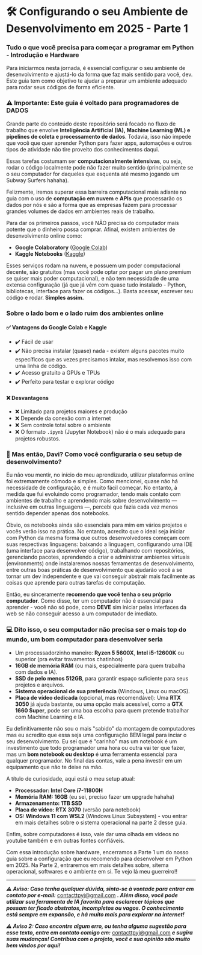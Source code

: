 # 🛠️ Configurando o seu Ambiente de Desenvolvimento em 2025 - Parte 1

### Tudo o que você precisa para começar a programar em Python - Introdução e Hardware

Para iniciarmos nesta jornada, é essencial configurar o seu ambiente de desenvolvimento e ajustá-lo da forma que faz mais sentido para você, dev. Este guia tem como objetivo te ajudar a preparar um ambiente adequado para rodar seus códigos de forma eficiente.  

### ⚠️ Importante: Este guia é voltado para programadores de **DADOS**

Grande parte do conteúdo deste repositório será focado no fluxo de trabalho que envolve **Inteligência Artificial (IA), Machine Learning (ML) e pipelines de coleta e processamento de dados**. Todavia, isso não impede que você que quer aprender Python para fazer apps, automações e outros tipos de atividade não tire proveito dos conhecimentos daqui.

Essas tarefas costumam ser **computacionalmente intensivas**, ou seja, rodar o código localmente pode não fazer muito sentido (principalmente se o seu computador for daqueles que esquenta até mesmo jogando um Subway Surfers hahaha).  

Felizmente, iremos superar essa barreira computacional mais adiante no guia com o uso de **computação em nuvem** e **APIs** que processarão os dados por nós e são a forma que as empresas fazem para processar grandes volumes de dados em ambientes reais de trabalho.  

Para dar os primeiros passos, você NÃO precisa do computador mais potente que o dinheiro possa comprar. Afinal, existem ambientes de desenvolvimento online como:  

- **Google Colaboratory** ([Google Colab](https://colab.research.google.com))  
- **Kaggle Notebooks** ([Kaggle](https://www.kaggle.com))  

Esses serviços rodam na nuvem, e possuem um poder computacional decente, são gratuitos (mas você pode optar por pagar um plano premium se quiser mais poder computacional), e não tem necessidade de uma extensa configuração (já que já vêm com quase tudo instalado - Python, bibliotecas, interface para fazer os códigos...). Basta acessar, escrever seu código e rodar. **Simples assim.**  

### Sobre o lado bom e o lado ruim dos ambientes online

#### ✅ **Vantagens do Google Colab e Kaggle**  

- ✔️ Fácil de usar
- ✔️ Não precisa instalar (quase) nada - existem alguns pacotes muito específicos que as vezes precisamos intalar, mas resolvemos isso com uma linha de código.
- ✔️ Acesso gratuito a GPUs e TPUs  
- ✔️ Perfeito para testar e explorar código  

#### ❌ **Desvantagens**  

- ❌ Limitado para projetos maiores e produção  
- ❌ Depende da conexão com a internet  
- ❌ Sem controle total sobre o ambiente  
- ❌ O formato `.ipynb` (Jupyter Notebook) não é o mais adequado para projetos robustos.

### 🔧 Mas então, Davi? Como você configuraria o seu setup de desenvolvimento?

Eu não vou mentir,  no início do meu aprendizado, utilizar plataformas online foi extremamente cômodo e simples. Como mencionei, quase não há necessidade de configuração, e é muito fácil começar. No entanto, à medida que fui evoluindo como programador, tendo mais contato com ambientes de trabalho e aprendendo mais sobre desenvolvimento — inclusive em outras linguagens —, percebi que fazia cada vez menos sentido depender apenas dos notebooks.

Óbvio, os notebooks ainda são essenciais para mim em vários projetos e vocês verão isso na prática. No entanto, acredito que o ideal seja iniciar com Python da mesma forma que outros desenvolvedores começam com suas respectivas linguagens: baixando a linguagem, configurando uma IDE (uma interface para desenvolver código), trabalhando com repositórios, gerenciando pacotes, aprendendo a criar e administrar ambientes virtuais (environments) onde instalaremos nossas ferramentas de desenvolvimento, entre outras boas práticas de desenvolvimento que ajudarão você a se tornar um dev independente e que vai conseguir abstrair mais facilmente as coisas que aprende para outras tarefas de computação.

Então, eu sinceramente **recomendo que você tenha o seu próprio computador**. Como disse, ter um computador não é essencial para aprender - você não só pode, como **DEVE** sim iniciar pelas interfaces da web se não conseguir acesso a um computador de imediato.

### 💻 Dito isso, o seu computador não precisa ser o mais top do mundo, um bom computador para desenvolver seria

- Um processadorzinho maneiro: **Ryzen 5 5600X**, **Intel i5-12600K** ou superior (pra evitar travamentos chatinhos)
- **16GB de memória RAM** (ou mais, especialmente para quem trabalha com dados e IA).
- **SSD de pelo menos 512GB**, para garantir espaço suficiente para seus projetos e arquivos.
- **Sistema operacional de sua preferência** (Windows, Linux ou macOS).
- **Placa de vídeo dedicada** (opcional, mas recomendável): Uma **RTX 3050** já ajuda bastante, ou uma opção mais acessível, como a **GTX 1660 Super**, pode ser uma boa escolha para quem pretende trabalhar com Machine Learning e IA.

Eu definitivamente não sou o mais "sabido" da montagem de computadores mas eu acredito que essa seja uma configuração BEM legal para inciar o seu desenvolvimento. Eu sei que é "carinho" mas um notebook é um investimento que todo programador uma hora ou outra vai ter que fazer, mas um **bom notebook ou desktop** é uma ferramenta essencial para qualquer programador. No final das contas, vale a pena investir em um equipamento que não te deixe na mão.

A título de curiosidade, aqui está o meu setup atual:

- **Processador: Intel Core i7-11800H**
- **Memória RAM: 16GB** (eu sei, preciso fazer um upgrade hahaha)
- **Armazenamento: 1TB SSD**
- **Placa de vídeo: RTX 3070** (versão para notebook)
- **OS: Windows 11 com WSL2** (Windows Linux Subsystem) - vou entrar em mais detalhes sobre o sistema operacional na parte 2 desse guia.

Enfim, sobre computadores é isso, vale dar uma olhada em vídeos no youtube também e em outras fontes confiáveis.

Com essa introdução sobre hardware, encerramos a Parte 1 um do nosso guia sobre a configuração que eu recomendo para desenvolver em Python em 2025. Na Parte 2, entraremos em mais detalhes sobre, sitema operacional, softwares e o ambiente em si. Te vejo lá meu guerreiro!!

---

***⚠️ Aviso: Caso tenha qualquer dúvida, sinta-se à vontade para entrar em contato por e-mail:*** <contacttpyj@gmail.com> ***. Além disso, você pode utilizar sua ferramenta de IA favorita para esclarecer tópicos que possam ter ficado abstratos, incompletos ou vagos. O conhecimento está sempre em expansão, e há muito mais para explorar na internet!***

***⚠️ Aviso 2: Caso encontre algum erro, ou tenha alguma sugestão para esse texto, entre em contato comigo em:*** <contacttpyj@gmail.com> ***e sugira suas mudanças! Contribua com o projeto, você e sua opinião são muito bem vindos por aqui!***

